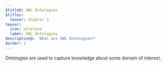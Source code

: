 ```yaml
---
$title@: OWL Ontologies
$titles:
  teaser: Chapter 3
teaser:
  icon: airplane
  label: OWL Ontologies
description@: 'What are OWL Ontologies?'
$order: 1
---
```


Ontologies are used to capture knowledge about some domain of interest.